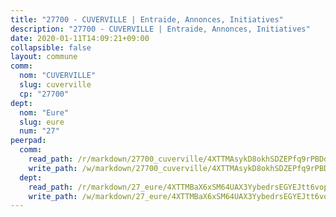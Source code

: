 ```yaml
---
title: "27700 - CUVERVILLE | Entraide, Annonces, Initiatives"
description: "27700 - CUVERVILLE | Entraide, Annonces, Initiatives"
date: 2020-01-11T14:09:21+09:00
collapsible: false
layout: commune
comm:
  nom: "CUVERVILLE"
  slug: cuverville
  cp: "27700"
dept:
  nom: "Eure"
  slug: eure
  num: "27"
peerpad:
  comm:
    read_path: /r/markdown/27700_cuverville/4XTTMAsykD8okhSDZEPfq9rPBDdyL8R6VkxdFGPVydgvWmbAb
    write_path: /w/markdown/27700_cuverville/4XTTMAsykD8okhSDZEPfq9rPBDdyL8R6VkxdFGPVydgvWmbAb-K3TgTqdiVbBQoCxUKvLL87qo28Zz4qs6hULzAC2XfX9TL3goHKBVNqt4nbcyUb4MaxcvtWtNPAPXdtDz9VaZSi1LWF5WRDf8zNAY9jJhtZ9qzpnHC3v47pGTgXLyLUpRefr1GWR9
  dept:
    read_path: /r/markdown/27_eure/4XTTMBaX6xSM64UAX3YybedrsEGYEJtt6vopdQsPEFtGijgwg
    write_path: /w/markdown/27_eure/4XTTMBaX6xSM64UAX3YybedrsEGYEJtt6vopdQsPEFtGijgwg-K3TgUmjy61Gu7ZFzjoVmiacXP2Rc4pq6sxVCYUX3mFQZWQw9yCKsEoAMagtuW4jJTYhK96DsWW4cPmZLagvQNZ34BscGcu4btrtJibt18c1mpqofaWe6Q3RartDiuMTjY7NrsH4r
---
```


